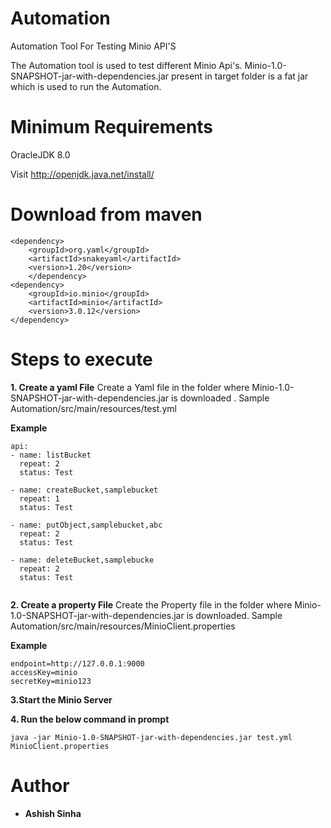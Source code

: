 # Automation
Automation Tool For Testing Minio API'S

The  Automation tool is used to test different Minio Api's.  Minio-1.0-SNAPSHOT-jar-with-dependencies.jar present in target folder is a fat jar which is used to run the Automation.

# Minimum Requirements


OracleJDK 8.0

Visit http://openjdk.java.net/install/

# Download from maven
```
<dependency>
    <groupId>org.yaml</groupId>
    <artifactId>snakeyaml</artifactId>
    <version>1.20</version>
    </dependency>
<dependency>
    <groupId>io.minio</groupId>
    <artifactId>minio</artifactId>
    <version>3.0.12</version>
</dependency>
```

# Steps to execute 
**1. Create a yaml File**
  Create a Yaml file in the folder where Minio-1.0-SNAPSHOT-jar-with-dependencies.jar is downloaded . Sample 
Automation/src/main/resources/test.yml

**Example**
```
api:
- name: listBucket
  repeat: 2
  status: Test

- name: createBucket,samplebucket
  repeat: 1
  status: Test
  
- name: putObject,samplebucket,abc
  repeat: 2
  status: Test

- name: deleteBucket,samplebucke
  repeat: 2
  status: Test
  
 ```
**2. Create a property File**
  Create the Property file in the folder where Minio-1.0-SNAPSHOT-jar-with-dependencies.jar is downloaded. Sample 
Automation/src/main/resources/MinioClient.properties

**Example**
```
endpoint=http://127.0.0.1:9000
accessKey=minio
secretKey=minio123
```

**3.Start the Minio Server**


**4. Run the below command in prompt**

```
java -jar Minio-1.0-SNAPSHOT-jar-with-dependencies.jar test.yml MinioClient.properties
```

# Author

* **Ashish Sinha**
